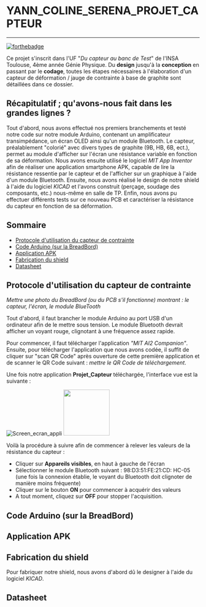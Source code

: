 # YANN_COLINE_SERENA_PROJET_CAPTEUR
---

[![forthebadge](https://forthebadge.com/images/badges/made-with-crayons.svg)](https://forthebadge.com)

Ce projet s'inscrit dans l'UF "*Du capteur au banc de Test*" de l'INSA Toulouse, 4ème année Génie Physique. 
Du **design** jusqu'à la **conception** en passant par le **codage**, toutes les étapes nécessaires à l'élaboration d'un capteur de déformation / jauge de contrainte à base de graphite sont détaillées dans ce dossier.

## Récapitulatif ; qu'avons-nous fait dans les grandes lignes ?

Tout d'abord, nous avons effectué nos premiers branchements et testé notre code sur notre module Arduino, contenant un amplificateur transimpédance, un écran OLED ainsi qu'un module Bluetooth. Le capteur, préalablement "colorié" avec divers types de graphite (9B, HB, 6B, ect.), permet au module d'afficher sur l'écran une résistance variable en fonction de sa déformation.
Nous avons ensuite utilisé le logiciel *MIT App Inventor* afin de réaliser une application smartphone APK, capable de lire la résistance ressentie par le capteur et de l'afficher sur un graphique à l'aide d'un module Bluetooth.
Ensuite, nous avons réalisé le design de notre shield à l'aide du logiciel *KICAD* et l'avons construit (perçage, soudage des composants, etc.) nous-même en salle de TP.
Enfin, nous avons pu effectuer différents tests sur ce nouveau PCB et caractériser la résistance du capteur en fonction de sa déformation.


## Sommaire 

* [Protocole d'utilisation du capteur de contrainte](#PremiereSection)
* [Code Arduino (sur la BreadBord)](#DeuxiemeSection)
* [Application APK](#TroisiemeSection)
* [Fabrication du shield](#QuatriemeSection)
* [Datasheet](#CinquiemeSection)


## Protocole d'utilisation du capteur de contrainte <a id="PremiereSection"></a>

*Mettre une photo du BreadBord (ou du PCB s'il fonctionne) montrant : le capteur, l'écran, le module BlueTooth*

Tout d'abord, il faut brancher le module Arduino au port USB d'un ordinateur afin de le mettre sous tension. Le module Bluetooth devrait afficher un voyant rouge, clignotant à une fréquence assez rapide.

Pour commencer, il faut télécharger l'application *"MIT AI2 Companion"*. 
Ensuite, pour télécharger l'application que nous avons codée, il suffit de cliquer sur "scan QR Code" après ouverture de cette première application et de scanner le QR Code suivant : *mettre le QR Code de téléchargement*.

Une fois notre application **Projet_Capteur** téléchargée, l'interface vue est la suivante : 

![Screen_ecran_appli](https://user-images.githubusercontent.com/78104030/112719428-46c13480-8ef9-11eb-9b36-b447899ebbba.jpg)
<img src="https://user-images.githubusercontent.com/78104030/112719428-46c13480-8ef9-11eb-9b36-b447899ebbba.jpg" width="120" height="120">

Voilà la procédure à suivre afin de commencer à relever les valeurs de la résistance du capteur :

* Cliquer sur **Appareils visibles**, en haut à gauche de l'écran
* Sélectionner le module Bluetooth suivant : 98:D3:51:FE:21:CD: HC-05 (une fois la connexion établie, le voyant du Bluetooth doit clignoter de manière moins fréquente)
* Cliquer sur le bouton **ON** pour commencer à acquérir des valeurs
* A tout moment, cliquez sur **OFF** pour stopper l'acquisition.


## Code Arduino (sur la BreadBord) <a id="DeuxiemeSection"></a>



## Application APK <a id="TroisiemeSection"></a>



## Fabrication du shield <a id="QuatriemeSection"></a>

Pour fabriquer notre shield, nous avons d'abord dû le designer à l'aide du logiciel *KICAD*. 


## Datasheet <a id="CinquiemeSection"></a>
